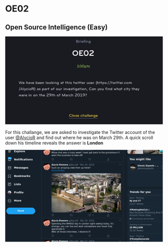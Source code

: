 # OE02
## Open Source Intelligence (Easy)

![OE02](OE02.png)

For this challange, we are asked to investigate the Twitter account of the user [@AlycioR](https://twitter.com/AlycioR) and find out where he was on March 29th. A quick scroll down his timeline reveals the answer is **London**

![OE02_1](OE02_1.png)
